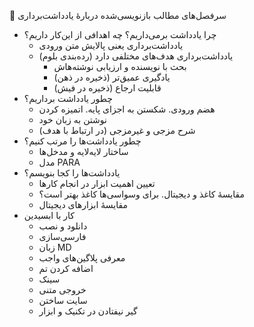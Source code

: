 🧨 سرفصل‌های مطالب بازنویسی‌شده دربارهٔ یادداشت‌برداری

- چرا یادداشت برمی‌داریم؟ چه اهدافی از این‌کار داریم؟
	- یادداشت‌برداری یعنی پالایش متن ورودی
	- یادداشت‌برداری هدف‌های مختلفی دارد (رده‌بندی بلوم)
		- بحث با نویسنده و ارزیابی نوشته‌هاش
		- یادگیری عمیق‌تر (ذخیره در ذهن)
		- قابلیت ارجاع (ذخیره در فیش)
- چطور یادداشت برداریم؟
	- هضم ورودی. شکستن به اجزای پایه. اتمیزه کردن
	- نوشتن به زبان خود
	- شرح مزجی و غیرمزجی (در ارتباط با هدف)
- چطور یادداشت‌ها را مرتب کنیم؟
	- ساختار لایه‌لایه و مدخل‌ها
	- مدل PARA
- یادداشت‌ها را کجا بنویسم؟
	- تعیین اهمیت ابزار در انجام کارها
	- مقایسهٔ کاغذ و دیجیتال. برای وسواسی‌ها کاغذ بهتر است؟
	- مقایسهٔ ابزارهای دیجیتال
- کار با ابسیدین
	- دانلود و نصب
	- فارسی‌سازی
	- زبان MD
	- معرفی پلاگین‌های واجب
	- اضافه کردن تم
	- سینک
	- خروجی متنی
	- سایت ساختن
	- گیر نیفتادن در تکنیک و ابزار